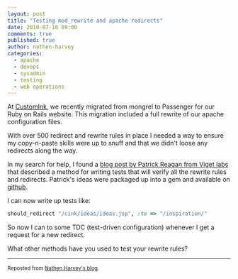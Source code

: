 ```yaml
---
layout: post
title: "Testing mod_rewrite and apache redirects"
date: 2010-07-16 09:00
comments: true
published: true
author: nathen-harvey
categories:
  - apache
  - devops
  - sysadmin
  - testing
  - web operations
---
```

At [CustomInk](http://www.customink.com), we recently migrated from mongrel to Passenger for our Ruby on Rails website. This migration included a full rewrite of our apache configuration files.

With over 500 redirect and rewrite rules in place I needed a way to ensure my copy-n-paste skills were up to snuff and that we didn't loose any redirects along the way.

In my search for help, I found a [blog post by Patrick Reagan from Viget labs](http://www.viget.com/extend/test-drive-mod-rewrite-rules-with-testunit/) that described a method for writing tests that will verify all the rewrite rules and redirects. Patrick's ideas were packaged up into a gem and available on [github](http://github.com/eightbitraptor/http_redirect_test).

I can now write up tests like:

``` ruby
should_redirect "/cink/ideas/ideas.jsp", :to => "/inspiration/"
```

So now I can to some TDC (test-driven configuration) whenever I get a request for a new redirect.

What other methods have you used to test your rewrite rules?

---
<sub>Reposted from [Nathen Harvey's blog](http://nathenharvey.com/blog/2010/07/16/testing-mod-rewrite-and-apache-redirects/).</sub>

